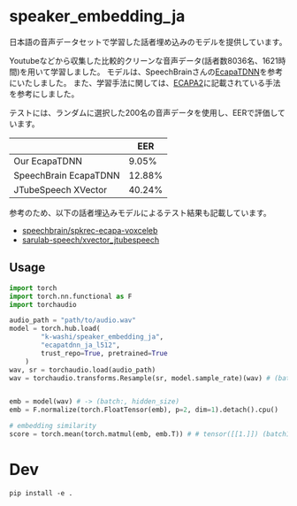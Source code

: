 # speaker_embedding_ja

日本語の音声データセットで学習した話者埋め込みのモデルを提供しています。

Youtubeなどから収集した比較的クリーンな音声データ(話者数8036名、1621時間)を用いて学習しました。
モデルは、SpeechBrainさんの[EcapaTDNN](speechbrain/spkrec-ecapa-voxceleb)を参考にいたしました。
また、学習手法に関しては、[ECAPA2](https://arxiv.org/abs/2401.08342)に記載されている手法を参考にしました。

テストには、ランダムに選択した200名の音声データを使用し、EERで評価しています。

||EER|
|---|---|
|Our EcapaTDNN|9.05%|
|SpeechBrain EcapaTDNN|12.88%|
|JTubeSpeech XVector|40.24%|

参考のため、以下の話者埋込みモデルによるテスト結果も記載しています。

- [speechbrain/spkrec-ecapa-voxceleb](https://huggingface.co/speechbrain/spkrec-ecapa-voxceleb)
- [sarulab-speech/xvector_jtubespeech](https://github.com/sarulab-speech/xvector_jtubespeech)



## Usage

```python
import torch
import torch.nn.functional as F
import torchaudio

audio_path = "path/to/audio.wav"
model = torch.hub.load(
        "k-washi/speaker_embedding_ja", 
        "ecapatdnn_ja_l512", 
        trust_repo=True, pretrained=True
    )
wav, sr = torchaudio.load(audio_path)
wav = torchaudio.transforms.Resample(sr, model.sample_rate)(wav) # (batch:1, wave length)


emb = model(wav) # -> (batch:, hidden_size)
emb = F.normalize(torch.FloatTensor(emb), p=2, dim=1).detach().cpu()

# embedding similarity
score = torch.mean(torch.matmul(emb, emb.T)) # # tensor([[1.]]) (batch1, batch2)
```

# Dev

```
pip install -e .
```